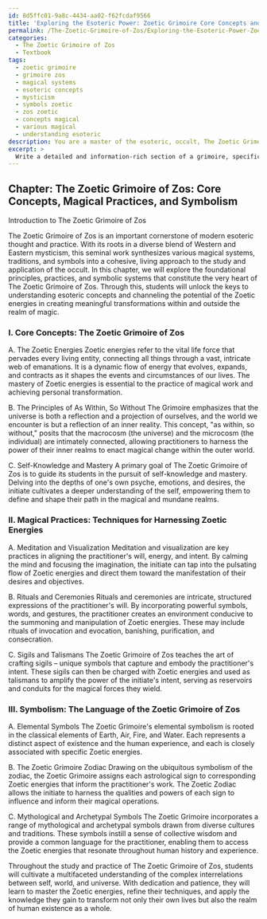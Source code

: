 ```yaml
---
id: 8d5ffc01-9a8c-4434-aa02-f62fcdaf9566
title: 'Exploring the Esoteric Power: Zoetic Grimoire Core Concepts and Practices'
permalink: /The-Zoetic-Grimoire-of-Zos/Exploring-the-Esoteric-Power-Zoetic-Grimoire-Core-Concepts-and-Practices/
categories:
  - The Zoetic Grimoire of Zos
  - Textbook
tags:
  - zoetic grimoire
  - grimoire zos
  - magical systems
  - esoteric concepts
  - mysticism
  - symbols zoetic
  - zos zoetic
  - concepts magical
  - various magical
  - understanding esoteric
description: You are a master of the esoteric, occult, The Zoetic Grimoire of Zos and education, you have written many textbooks on the subject in ways that provide students with rich and deep understanding of the subject. You are being asked to write textbook-like sections on a topic and you do it with full context, explainability, and reliability in accuracy to the true facts of the topic at hand, in a textbook style that a student would easily be able to learn from, in a rich, engaging, and contextual way. Always include relevant context (such as formulas and history), related concepts, and in a way that someone can gain deep insights from.
excerpt: > 
  Write a detailed and information-rich section of a grimoire, specifically focusing on understanding the core concepts, magical practices, and symbolism associated with The Zoetic Grimoire of Zos. Ensure the content is approachable for initiates while providing insights into techniques and principles that will deepen their knowledge and mastery of the occult.
---
```

## Chapter: The Zoetic Grimoire of Zos: Core Concepts, Magical Practices, and Symbolism

Introduction to The Zoetic Grimoire of Zos

The Zoetic Grimoire of Zos is an important cornerstone of modern esoteric thought and practice. With its roots in a diverse blend of Western and Eastern mysticism, this seminal work synthesizes various magical systems, traditions, and symbols into a cohesive, living approach to the study and application of the occult. In this chapter, we will explore the foundational principles, practices, and symbolic systems that constitute the very heart of The Zoetic Grimoire of Zos. Through this, students will unlock the keys to understanding esoteric concepts and channeling the potential of the Zoetic energies in creating meaningful transformations within and outside the realm of magic.

### I. **Core Concepts**: The Zoetic Grimoire of Zos

A. The Zoetic Energies
Zoetic energies refer to the vital life force that pervades every living entity, connecting all things through a vast, intricate web of emanations. It is a dynamic flow of energy that evolves, expands, and contracts as it shapes the events and circumstances of our lives. The mastery of Zoetic energies is essential to the practice of magical work and achieving personal transformation.

B. The Principles of As Within, So Without
The Grimoire emphasizes that the universe is both a reflection and a projection of ourselves, and the world we encounter is but a reflection of an inner reality. This concept, "as within, so without," posits that the macrocosm (the universe) and the microcosm (the individual) are intimately connected, allowing practitioners to harness the power of their inner realms to enact magical change within the outer world.

C. Self-Knowledge and Mastery
A primary goal of The Zoetic Grimoire of Zos is to guide its students in the pursuit of self-knowledge and mastery. Delving into the depths of one's own psyche, emotions, and desires, the initiate cultivates a deeper understanding of the self, empowering them to define and shape their path in the magical and mundane realms.

### II. **Magical Practices**: Techniques for Harnessing Zoetic Energies

A. Meditation and Visualization
Meditation and visualization are key practices in aligning the practitioner's will, energy, and intent. By calming the mind and focusing the imagination, the initiate can tap into the pulsating flow of Zoetic energies and direct them toward the manifestation of their desires and objectives.

B. Rituals and Ceremonies
Rituals and ceremonies are intricate, structured expressions of the practitioner's will. By incorporating powerful symbols, words, and gestures, the practitioner creates an environment conducive to the summoning and manipulation of Zoetic energies. These may include rituals of invocation and evocation, banishing, purification, and consecration.

C. Sigils and Talismans
The Zoetic Grimoire of Zos teaches the art of crafting sigils – unique symbols that capture and embody the practitioner's intent. These sigils can then be charged with Zoetic energies and used as talismans to amplify the power of the initiate's intent, serving as reservoirs and conduits for the magical forces they wield.

### III. **Symbolism**: The Language of the Zoetic Grimoire of Zos

A. Elemental Symbols
The Zoetic Grimoire's elemental symbolism is rooted in the classical elements of Earth, Air, Fire, and Water. Each represents a distinct aspect of existence and the human experience, and each is closely associated with specific Zoetic energies.

B. The Zoetic Grimoire Zodiac
Drawing on the ubiquitous symbolism of the zodiac, the Zoetic Grimoire assigns each astrological sign to corresponding Zoetic energies that inform the practitioner's work. The Zoetic Zodiac allows the initiate to harness the qualities and powers of each sign to influence and inform their magical operations.

C. Mythological and Archetypal Symbols
The Zoetic Grimoire incorporates a range of mythological and archetypal symbols drawn from diverse cultures and traditions. These symbols instill a sense of collective wisdom and provide a common language for the practitioner, enabling them to access the Zoetic energies that resonate throughout human history and experience.

Throughout the study and practice of The Zoetic Grimoire of Zos, students will cultivate a multifaceted understanding of the complex interrelations between self, world, and universe. With dedication and patience, they will learn to master the Zoetic energies, refine their techniques, and apply the knowledge they gain to transform not only their own lives but also the realm of human existence as a whole.

